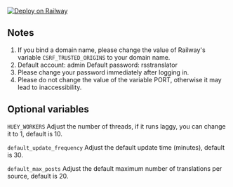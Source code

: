 [![Deploy on Railway](https://railway.app/button.svg)](https://railway.app/template/KnVkVX?referralCode=QWy2ii)

## Notes

1. If you bind a domain name, please change the value of Railway's variable `CSRF_TRUSTED_ORIGINS` to your domain name.
2. Default account: admin Default password: rsstranslator
3. Please change your password immediately after logging in.
4. Please do not change the value of the variable PORT, otherwise it may lead to inaccessibility.

## Optional variables

`HUEY_WORKERS` Adjust the number of threads, if it runs laggy, you can change it to 1, default is 10.

`default_update_frequency` Adjust the default update time (minutes), default is 30.

`default_max_posts` Adjust the default maximum number of translations per source, default is 20.
